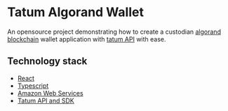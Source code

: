# Tatum Algorand Wallet

An opensource project demonstrating how to create a custodian [algorand blockchain](https://www.algorand.com/) wallet application with [tatum API](https://tatum.io/) with ease.

## Technology stack

- [React](https://reactjs.org/)
- [Typescript](https://www.typescriptlang.org/)
- [Amazon Web Services](https://aws.amazon.com/)
- [Tatum API and SDK](https://tatum.io/)
